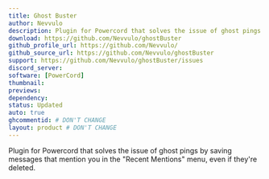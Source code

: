 ```yaml
---
title: Ghost Buster
author: Nevvulo
description: Plugin for Powercord that solves the issue of ghost pings by saving messages that mention you in the "Recent Mentions" menu, even if they're deleted.
download: https://github.com/Nevvulo/ghostBuster
github_profile_url: https://github.com/Nevvulo/
github_source_url: https://github.com/Nevvulo/ghostBuster
support: https://github.com/Nevvulo/ghostBuster/issues
discord_server:
software: [PowerCord]
thumbnail:
previews:
dependency:
status: Updated
auto: true
ghcommentid: # DON'T CHANGE
layout: product # DON'T CHANGE
---
```

Plugin for Powercord that solves the issue of ghost pings by saving messages that mention you in the "Recent Mentions" menu, even if they're deleted.